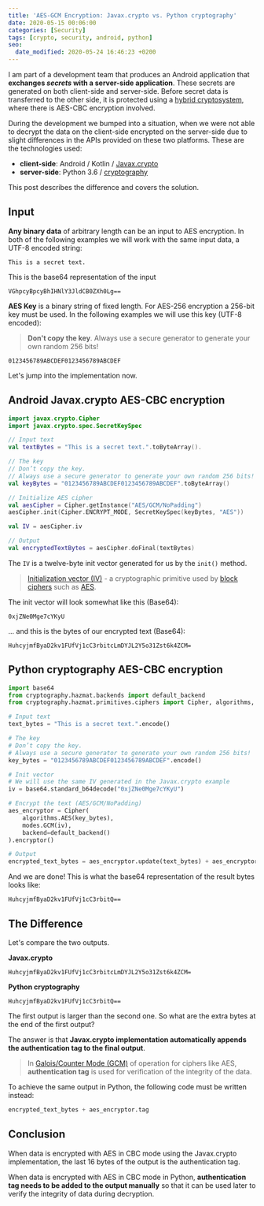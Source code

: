 ```yaml
---
title: 'AES-GCM Encryption: Javax.crypto vs. Python cryptography'
date: 2020-05-15 00:06:00
categories: [Security]
tags: [crypto, security, android, python]
seo:
  date_modified: 2020-05-24 16:46:23 +0200
---
```


I am part of a development team that produces an Android application that **exchanges _secrets_ with a server-side application**. These secrets are generated on both client-side and server-side. Before secret data is transferred to the other side, it is protected using a [hybrid cryptosystem](https://en.wikipedia.org/wiki/Hybrid_cryptosystem), where there is AES-CBC encryption involved.

During the development we bumped into a situation, when we were not able to decrypt the data on the client-side encrypted on the server-side due to slight differences in the APIs provided on these two platforms. These are the technologies used:

- **client-side**: Android / Kotlin / [Javax.crypto](https://docs.oracle.com/javase/7/docs/api/javax/crypto/package-summary.html)
- **server-side**: Python 3.6 / [cryptography](https://pypi.org/project/cryptography/)

This post describes the difference and covers the solution.

## Input

**Any binary data** of arbitrary length can be an input to AES encryption. In both of the following examples we will work with the same input data, a UTF-8 encoded string:

```
This is a secret text.
```

This is the base64 representation of the input

```
VGhpcyBpcyBhIHNlY3JldCB0ZXh0Lg==
```

**AES Key** is a binary string of fixed length. For AES-256 encryption a 256-bit key must be used. In the following examples we will use this key (UTF-8 encoded):

> **Don't copy the key**. Always use a secure generator to generate your own random 256 bits!

```
0123456789ABCDEF0123456789ABCDEF
```

Let's jump into the implementation now.

## Android Javax.crypto AES-CBC encryption

```kotlin
import javax.crypto.Cipher
import javax.crypto.spec.SecretKeySpec

// Input text
val textBytes = "This is a secret text.".toByteArray().

// The key
// Don’t copy the key.
// Always use a secure generator to generate your own random 256 bits!
val keyBytes = "0123456789ABCDEF0123456789ABCDEF".toByteArray()

// Initialize AES cipher
val aesCipher = Cipher.getInstance("AES/GCM/NoPadding")
aesCipher.init(Cipher.ENCRYPT_MODE, SecretKeySpec(keyBytes, "AES"))

val IV = aesCipher.iv

// Output
val encryptedTextBytes = aesCipher.doFinal(textBytes)
```

The `IV` is a twelve-byte init vector generated for us by the `init()` method.

> [Initialization vector (IV)](https://en.wikipedia.org/wiki/Initialization_vector) - a cryptographic primitive used by [block ciphers](https://en.wikipedia.org/wiki/Block_cipher) such as [AES](https://en.wikipedia.org/wiki/Advanced_Encryption_Standard).

The init vector will look somewhat like this (Base64):

```
0xjZNe0Mge7cYKyU
```

... and this is the bytes of our encrypted text (Base64):

```
HuhcyjmfByaD2kv1FUfVj1cC3rbitcLmDYJL2Y5o31Zst6k4ZCM=
```

## Python cryptography AES-CBC encryption

```python
import base64
from cryptography.hazmat.backends import default_backend
from cryptography.hazmat.primitives.ciphers import Cipher, algorithms, modes

# Input text
text_bytes = "This is a secret text.".encode()

# The key
# Don’t copy the key.
# Always use a secure generator to generate your own random 256 bits!
key_bytes = "0123456789ABCDEF0123456789ABCDEF".encode()

# Init vector
# We will use the same IV generated in the Javax.crypto example
iv = base64.standard_b64decode("0xjZNe0Mge7cYKyU")

# Encrypt the text (AES/GCM/NoPadding)
aes_encryptor = Cipher(
    algorithms.AES(key_bytes),
    modes.GCM(iv),
    backend=default_backend()
).encryptor()

# Output
encrypted_text_bytes = aes_encryptor.update(text_bytes) + aes_encryptor.finalize()
```

And we are done! This is what the base64 representation of the result bytes looks like:

```
HuhcyjmfByaD2kv1FUfVj1cC3rbitQ==
```

## The Difference

Let's compare the two outputs.

**Javax.crypto**

```
HuhcyjmfByaD2kv1FUfVj1cC3rbitcLmDYJL2Y5o31Zst6k4ZCM=
```

**Python cryptography**

```
HuhcyjmfByaD2kv1FUfVj1cC3rbitQ==
```

The first output is larger than the second one. So what are the extra bytes at the end of the first output?

The answer is that **Javax.crypto implementation automatically appends the authentication tag to the final output**.

> In [Galois/Counter Mode (GCM)](https://en.wikipedia.org/wiki/Galois/Counter_Mode) of operation for ciphers like AES, **authentication tag** is used for verification of the integrity of the data.

To achieve the same output in Python, the following code must be written instead:

```python
encrypted_text_bytes + aes_encryptor.tag
```

## Conclusion

When data is encrypted with AES in CBC mode using the Javax.crypto implementation, the last 16 bytes of the output is the authentication tag.

When data is encrypted with AES in CBC mode in Python, **authentication tag needs to be added to the output manually** so that it can be used later to verify the integrity of data during decryption.
